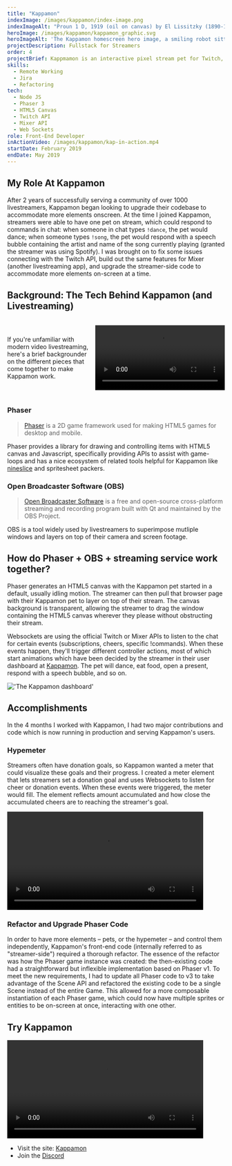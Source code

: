```yaml
---
title: "Kappamon"
indexImage: /images/kappamon/index-image.png
indexImageAlt: "Proun 1 D, 1919 (oil on canvas) by El Lissitzky (1890-1941)"
heroImage: /images/kappamon/kappamon_graphic.svg
heroImageAlt: 'The Kappamon homescreen hero image, a smiling robot sitting at a desk ready to livestream'
projectDescription: Fullstack for Streamers
order: 4
projectBrief: Kappmamon is an interactive pixel stream pet for Twitch, Mixer, and other live-streaming services.
skills: 
  - Remote Working
  - Jira
  - Refactoring
tech:
  - Node JS
  - Phaser 3
  - HTML5 Canvas
  - Twitch API
  - Mixer API
  - Web Sockets
role: Front-End Developer
inActionVideo: /images/kappamon/kap-in-action.mp4
startDate: February 2019 
endDate: May 2019
---
```

## My Role At Kappamon

After 2 years of successfully serving a community of over 1000 livestreamers, Kappamon began looking to upgrade their codebase to accommodate more elements onscreen. At the time I joined Kappamon, streamers were able to have one pet on stream, which could respond to commands in chat: when someone in chat types `!dance`, the pet would dance; when someone types `!song`, the pet would respond with a speech bubble containing the artist and name of the song currently playing (granted the streamer was using Spotify). I was brought on to fix some issues connecting with the Twitch API, build out the same features for Mixer (another livestreaming app), and upgrade the streamer-side code to accommodate more elements on-screen at a time. 

## Background: The Tech Behind Kappamon (and Livestreaming)

<div style="display:flex; align-items:center; justify-content:space-between">
If you're unfamiliar with modern video livestreaming, here's a brief backgrounder on the different pieces that come together to make Kappamon work.

<video src="/images/kappamon/idling.mp4" loop autoplay height="150px"></video>
</div>

### Phaser

> [Phaser](https://phaser.io) is a 2D game framework used for making HTML5 games for desktop and mobile. 

Phaser provides a library for drawing and controlling items with HTML5 canvas and Javascript, specifically providing APIs to assist with game-loops and has a nice ecosystem of related tools helpful for Kappamon like [nineslice](https://github.com/jdotrjs/phaser3-nineslice/) and spritesheet packers.

### Open Broadcaster Software (OBS)

> [Open Broadcaster Software](https://obsproject.com/) is a free and open-source cross-platform streaming and recording program built with Qt and maintained by the OBS Project.

OBS is a tool widely used by livestreamers to superimpose mutliple windows and layers on top of their camera and screen footage.

## How do Phaser + OBS + streaming service work together?

Phaser generates an HTML5 canvas with the Kappamon pet started in a default, usually idling motion. The streamer can then pull that browser page with their Kappamon pet to layer on top of their stream. The canvas background is transparent, allowing the streamer to drag the window containing the HTML5 canvas wherever they please without obstructing their stream.

Websockets are using the official Twitch or Mixer APIs to listen to the chat for certain events (subscriptions, cheers, specific !commands). When these events happen, they'll trigger different controller actions, most of which start animations which have been decided by the streamer in their user dashboard at [Kappamon](https://kappamon.com). The pet will dance, eat food, open a present, respond with a speech bubble, and so on.

!['The Kappamon dashboard'](/images/kappamon/kappamon-triggers.png "The Kappamon dashboard")

## Accomplishments
In the 4 months I worked with Kappamon, I had two major contributions and code which is now running in production and serving Kappamon's users. 

### Hypemeter
Streamers often have donation goals, so Kappamon wanted a meter that could visualize these goals and their progress. I created a meter element that lets streamers set a donation goal and uses Websockets to listen for cheer or donation events. When these events were triggered, the meter would fill. The element reflects amount accumulated and how close the accumulated cheers are to reaching the streamer's goal.

<video src="/images/kappamon/hypemeter.mp4" loop autoplay width="90%" style="justify-content:center"></video>

### Refactor and Upgrade Phaser Code

 In order to have more elements – pets, or the hypemeter – and control them independently, Kappamon's front-end code (internally referred to as "streamer-side") required a thorough refactor. The essence of the refactor was how the Phaser game instance was created: the then-existing code  had a straightforward but inflexible implementation based on Phaser v1. To meet the new requirements, I had to update all Phaser code to v3 to take advantage of the Scene API and refactored the existing code to be a single Scene instead of the entire Game. This allowed for a more composable instantiation of each Phaser game, which could now have multiple sprites or entities to be on-screen at once, interacting with one other. 

## Try Kappamon
<video src="/images/kappamon/kappamon-market.mp4" loop autoplay width="90%" style="justify-content:center"></video>
* Visit the site: [Kappamon](https://kappamon.com/)
* Join the [Discord](https://discord.gg/6nfKQEU) 